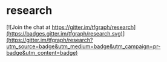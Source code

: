 # research

[![Join the chat at https://gitter.im/tfgraph/research](https://badges.gitter.im/tfgraph/research.svg)](https://gitter.im/tfgraph/research?utm_source=badge&utm_medium=badge&utm_campaign=pr-badge&utm_content=badge)